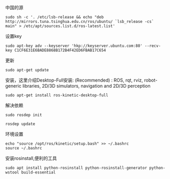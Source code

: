 
中国的源
```
sudo sh -c '. /etc/lsb-release && echo "deb http://mirrors.tuna.tsinghua.edu.cn/ros/ubuntu/ `lsb_release -cs` main" > /etc/apt/sources.list.d/ros-latest.list'
```
设置key
```
sudo apt-key adv --keyserver 'hkp://keyserver.ubuntu.com:80' --recv-key C1CF6E31E6BADE8868B172B4F42ED6FBAB17C654
```
更新
```
sudo apt-get update
```

安装，这里介绍Desktop-Full安装: (Recommended) : ROS, rqt, rviz, robot-generic libraries, 2D/3D simulators, navigation and 2D/3D perception
```
sudo apt-get install ros-kinetic-desktop-full
```

解决依赖
```
sudo rosdep init

rosdep update
```
环境设置
```
echo "source /opt/ros/kinetic/setup.bash" >> ~/.bashrc
source ~/.bashrc

```

安装rosinstall,便利的工具
```
sudo apt install python-rosinstall python-rosinstall-generator python-wstool build-essential
```